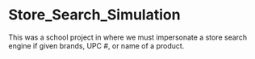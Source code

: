 # Store_Search_Simulation
This was a school project in where we must impersonate a store search engine if given brands, UPC #, or name of a product.
